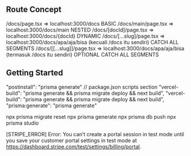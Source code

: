 ## Route Concept

/docs/page.tsx => localhost:3000/docs BASIC
/docs/main/page.tsx => localhost:3000/docs/main NESTED
/docs/[docId]/page.tsx => localhost:3000/docs/{docId} DYNAMIC
/docs/[...slug]/page.tsx => localhost:3000/docs/apa/aja/bisa (kecuali /docs itu sendiri) CATCH ALL SEGMENTS
/docs/[[...slug]]/page.tsx => localhost:3000/docs/apa/aja/bisa (termasuk /docs itu sendiri) OPTIONAL CATCH ALL SEGMENTS

## Getting Started

"postinstall": "prisma generate"
// package.json scripts section
"vercel-build": "prisma generate && prisma migrate deploy && next build",
"vercel-build": "prisma generate && prisma migrate deploy && next build",
"prisma:generate": "prisma generate"

npx prisma migrate reset
npx prisma generate
npx prisma db push
npx prisma studio

[STRIPE_ERROR] Error: You can’t create a portal session in test mode until you save your customer portal settings in test mode at https://dashboard.stripe.com/test/settings/billing/portal.